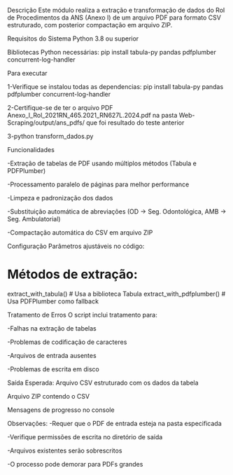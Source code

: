 Descrição
Este módulo realiza a extração e transformação de dados do Rol de Procedimentos da ANS (Anexo I) de um arquivo PDF para formato CSV estruturado, com posterior compactação em arquivo ZIP.

Requisitos do Sistema
Python 3.8 ou superior

Bibliotecas Python necessárias:
pip install tabula-py pandas pdfplumber concurrent-log-handler

Para executar 

1-Verifique se instalou todas as dependencias: pip install tabula-py pandas pdfplumber concurrent-log-handler

2-Certifique-se de ter o arquivo PDF Anexo_I_Rol_2021RN_465.2021_RN627L.2024.pdf na pasta Web-Scraping/output/ans_pdfs/ que foi resultado do teste anterior

3-python transform_dados.py

Funcionalidades

-Extração de tabelas de PDF usando múltiplos métodos (Tabula e PDFPlumber)

-Processamento paralelo de páginas para melhor performance

-Limpeza e padronização dos dados

-Substituição automática de abreviações (OD → Seg. Odontológica, AMB → Seg. Ambulatorial)

-Compactação automática do CSV em arquivo ZIP

Configuração
Parâmetros ajustáveis no código:



# Métodos de extração:
extract_with_tabula()     # Usa a biblioteca Tabula
extract_with_pdfplumber() # Usa PDFPlumber como fallback


Tratamento de Erros
O script inclui tratamento para:

-Falhas na extração de tabelas

-Problemas de codificação de caracteres

-Arquivos de entrada ausentes

-Problemas de escrita em disco

Saída Esperada:
Arquivo CSV estruturado com os dados da tabela

Arquivo ZIP contendo o CSV

Mensagens de progresso no console

Observações:
-Requer que o PDF de entrada esteja na pasta especificada

-Verifique permissões de escrita no diretório de saída

-Arquivos existentes serão sobrescritos

-O processo pode demorar para PDFs grandes